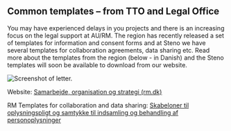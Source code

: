 ## Common templates – from TTO and Legal Office
You may have experienced delays in you projects and there is an increasing focus on the legal support at AU/RM. The region has recently released a set of templates for information and consent forms and at Steno we have several templates for collaboration agreements, data sharing etc. Read more about the templates from the region (below - in Danish) and the Steno templates will soon be available to download from our website.

![Screenshot of letter.](https://github.com/steno-aarhus/research/blob/Julie-Knudsen/images/Orientering%20om%20f%C3%A6lles%20skabeloner.png)

Website: [Samarbejde, organisation og strategi (rm.dk)](https://www.fagperson.sundhed.rm.dk/forskning/hjaelp-til-forskere/Samarbejde-organisation-og-strategi/)

RM Templates for collaboration and data sharing: [Skabeloner til oplysningspligt og samtykke til indsamling og behandling af personoplysninger](https://www.fagperson.sundhed.rm.dk/forskning/skabeloner-til-brug-i-falles-forskningsprojekter-region-midtjyllandaarhus-universitet/)
